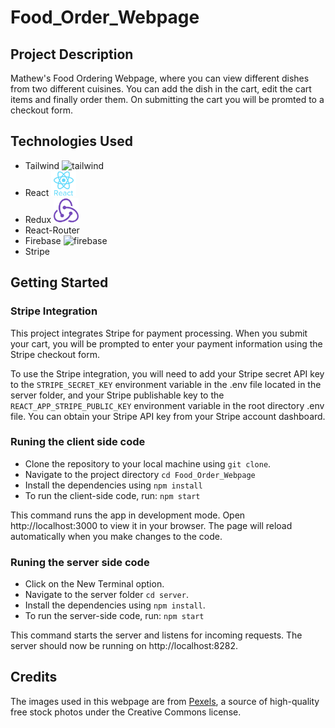 # Food_Order_Webpage

## Project Description
Mathew's Food Ordering Webpage, where you can view different dishes from two different cuisines.
You can add the dish in the cart, edit the cart items and finally order them.
On submitting the cart you will be promted to a checkout form.

## Technologies Used
- Tailwind <img src="https://www.vectorlogo.zone/logos/tailwindcss/tailwindcss-icon.svg" alt="tailwind" width="40" height="40"/><br>
- React <img src="https://raw.githubusercontent.com/devicons/devicon/master/icons/react/react-original-wordmark.svg" alt="react" width="40" height="40"/><br>
- Redux <img src="https://raw.githubusercontent.com/devicons/devicon/master/icons/redux/redux-original.svg" alt="redux" width="40" height="40"/><br>
- React-Router 
- Firebase  <img src="https://www.vectorlogo.zone/logos/firebase/firebase-icon.svg" alt="firebase" width="40" height="40"/><br>
- Stripe


## Getting Started

### Stripe Integration
This project integrates Stripe for payment processing. When you submit your cart, you will be prompted to enter your payment information using the Stripe checkout form.

To use the Stripe integration, you will need to add your Stripe secret API key to the `STRIPE_SECRET_KEY` environment variable in the .env file located in the server folder, and your Stripe publishable key to the `REACT_APP_STRIPE_PUBLIC_KEY` environment variable in the root directory .env file. You can obtain your Stripe API key from your Stripe account dashboard.

### Runing the client side code
- Clone the repository to your local machine using `git clone`.
- Navigate to the project directory `cd Food_Order_Webpage`
- Install the dependencies using `npm install`
- To run the client-side code, run: `npm start`

This command runs the app in development mode. Open http://localhost:3000 to view it in your browser. The page will reload automatically when you make changes to the code.

### Runing the server side code
- Click on the New Terminal option.
- Navigate to the server folder `cd server`.
- Install the dependencies using `npm install`.
- To run the server-side code, run: `npm start`

This command starts the server and listens for incoming requests. The server should now be running on http://localhost:8282.

## Credits

The images used in this webpage are from <a href="https://www.pexels.com/creative-commons-images/" target="_blank">Pexels</a>, a source of high-quality free stock photos under the Creative Commons license.
